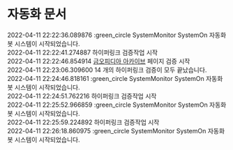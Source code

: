 # 자동화 문서


2022-04-11 22:22:36.089876 :green_circle SystemMonitor SystemOn 자동화봇 시스템이 시작되었습니다.  
2022-04-11 22:22:41.274887 하이퍼링크 검증작업 시작  
2022-04-11 22:22:46.854914 [금오피디아 아카이브](https://github.com/Htmla69/Kumoh_In7) 페이지 검증 시작  
2022-04-11 22:23:06.309600 14 개의 하이퍼링크 검증이 모두 끝났습니다.  
2022-04-11 22:24:46.818161 :green_circle SystemMonitor SystemOn 자동화봇 시스템이 시작되었습니다.  
2022-04-11 22:24:51.762216 하이퍼링크 검증작업 시작  
2022-04-11 22:25:52.966859 :green_circle SystemMonitor SystemOn 자동화봇 시스템이 시작되었습니다.  
2022-04-11 22:25:59.224892 하이퍼링크 검증작업 시작  
2022-04-11 22:26:18.860975 :green_circle SystemMonitor SystemOn 자동화봇 시스템이 시작되었습니다.  
